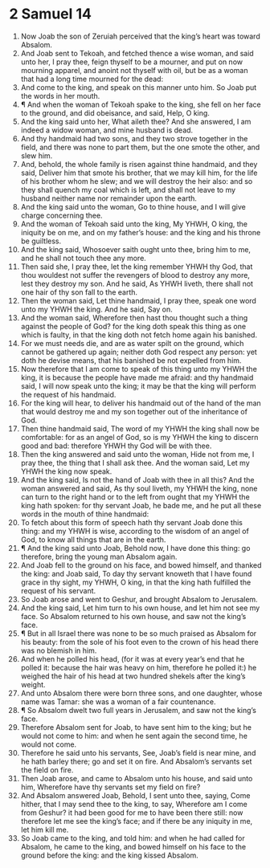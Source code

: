 ﻿# 2 Samuel 14
1. Now Joab the son of Zeruiah perceived that the king’s heart was toward Absalom. 
2. And Joab sent to Tekoah, and fetched thence a wise woman, and said unto her, I pray thee, feign thyself to be a mourner, and put on now mourning apparel, and anoint not thyself with oil, but be as a woman that had a long time mourned for the dead: 
3. And come to the king, and speak on this manner unto him. So Joab put the words in her mouth. 
4. ¶ And when the woman of Tekoah spake to the king, she fell on her face to the ground, and did obeisance, and said, Help, O king. 
5. And the king said unto her, What aileth thee? And she answered, I am indeed a widow woman, and mine husband is dead. 
6. And thy handmaid had two sons, and they two strove together in the field, and there was none to part them, but the one smote the other, and slew him. 
7. And, behold, the whole family is risen against thine handmaid, and they said, Deliver him that smote his brother, that we may kill him, for the life of his brother whom he slew; and we will destroy the heir also: and so they shall quench my coal which is left, and shall not leave to my husband neither name nor remainder upon the earth. 
8. And the king said unto the woman, Go to thine house, and I will give charge concerning thee. 
9. And the woman of Tekoah said unto the king, My YHWH, O king, the iniquity be on me, and on my father’s house: and the king and his throne be guiltless. 
10. And the king said, Whosoever saith ought unto thee, bring him to me, and he shall not touch thee any more. 
11. Then said she, I pray thee, let the king remember YHWH thy God, that thou wouldest not suffer the revengers of blood to destroy any more, lest they destroy my son. And he said, As YHWH liveth, there shall not one hair of thy son fall to the earth. 
12. Then the woman said, Let thine handmaid, I pray thee, speak one word unto my YHWH the king. And he said, Say on. 
13. And the woman said, Wherefore then hast thou thought such a thing against the people of God? for the king doth speak this thing as one which is faulty, in that the king doth not fetch home again his banished. 
14. For we must needs die, and are as water spilt on the ground, which cannot be gathered up again; neither doth God respect any person: yet doth he devise means, that his banished be not expelled from him. 
15. Now therefore that I am come to speak of this thing unto my YHWH the king, it is because the people have made me afraid: and thy handmaid said, I will now speak unto the king; it may be that the king will perform the request of his handmaid. 
16. For the king will hear, to deliver his handmaid out of the hand of the man that would destroy me and my son together out of the inheritance of God. 
17. Then thine handmaid said, The word of my YHWH the king shall now be comfortable: for as an angel of God, so is my YHWH the king to discern good and bad: therefore YHWH thy God will be with thee. 
18. Then the king answered and said unto the woman, Hide not from me, I pray thee, the thing that I shall ask thee. And the woman said, Let my YHWH the king now speak. 
19. And the king said, Is not the hand of Joab with thee in all this? And the woman answered and said, As thy soul liveth, my YHWH the king, none can turn to the right hand or to the left from ought that my YHWH the king hath spoken: for thy servant Joab, he bade me, and he put all these words in the mouth of thine handmaid: 
20. To fetch about this form of speech hath thy servant Joab done this thing: and my YHWH is wise, according to the wisdom of an angel of God, to know all things that are in the earth. 
21. ¶ And the king said unto Joab, Behold now, I have done this thing: go therefore, bring the young man Absalom again. 
22. And Joab fell to the ground on his face, and bowed himself, and thanked the king: and Joab said, To day thy servant knoweth that I have found grace in thy sight, my YHWH, O king, in that the king hath fulfilled the request of his servant. 
23. So Joab arose and went to Geshur, and brought Absalom to Jerusalem. 
24. And the king said, Let him turn to his own house, and let him not see my face. So Absalom returned to his own house, and saw not the king’s face. 
25. ¶ But in all Israel there was none to be so much praised as Absalom for his beauty: from the sole of his foot even to the crown of his head there was no blemish in him. 
26. And when he polled his head, (for it was at every year’s end that he polled it: because the hair was heavy on him, therefore he polled it:) he weighed the hair of his head at two hundred shekels after the king’s weight. 
27. And unto Absalom there were born three sons, and one daughter, whose name was Tamar: she was a woman of a fair countenance. 
28. ¶ So Absalom dwelt two full years in Jerusalem, and saw not the king’s face. 
29. Therefore Absalom sent for Joab, to have sent him to the king; but he would not come to him: and when he sent again the second time, he would not come. 
30. Therefore he said unto his servants, See, Joab’s field is near mine, and he hath barley there; go and set it on fire. And Absalom’s servants set the field on fire. 
31. Then Joab arose, and came to Absalom unto his house, and said unto him, Wherefore have thy servants set my field on fire? 
32. And Absalom answered Joab, Behold, I sent unto thee, saying, Come hither, that I may send thee to the king, to say, Wherefore am I come from Geshur? it had been good for me to have been there still: now therefore let me see the king’s face; and if there be any iniquity in me, let him kill me. 
33. So Joab came to the king, and told him: and when he had called for Absalom, he came to the king, and bowed himself on his face to the ground before the king: and the king kissed Absalom. 
